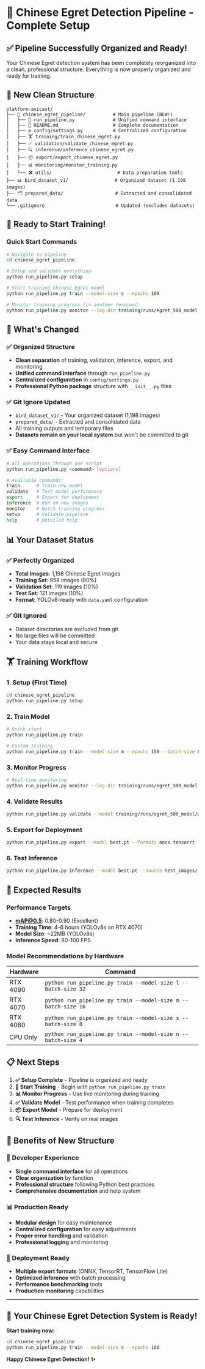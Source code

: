 # 🦆 Chinese Egret Detection Pipeline - Complete Setup

## ✅ **Pipeline Successfully Organized and Ready!**

Your Chinese Egret detection system has been completely reorganized into a clean, professional structure. Everything is now properly organized and ready for training.

## 📁 **New Clean Structure**

```
platform-avicast/
├── 🦆 chinese_egret_pipeline/          # Main pipeline (NEW!)
│   ├── 🚀 run_pipeline.py              # Unified command interface
│   ├── 📖 README.md                    # Complete documentation
│   ├── ⚙️ config/settings.py           # Centralized configuration
│   ├── 🏋️ training/train_chinese_egret.py
│   ├── ✅ validation/validate_chinese_egret.py
│   ├── 🔍 inference/inference_chinese_egret.py
│   ├── 📦 export/export_chinese_egret.py
│   ├── 📊 monitoring/monitor_training.py
│   └── 🛠️ utils/                        # Data preparation tools
├── 📊 bird_dataset_v1/                 # Organized dataset (1,198 images)
├── 🗂️ prepared_data/                   # Extracted and consolidated data
└── .gitignore                          # Updated (excludes datasets)
```

## 🚀 **Ready to Start Training!**

### **Quick Start Commands**
```bash
# Navigate to pipeline
cd chinese_egret_pipeline

# Setup and validate everything
python run_pipeline.py setup

# Start training Chinese Egret model
python run_pipeline.py train --model-size s --epochs 100

# Monitor training progress (in another terminal)
python run_pipeline.py monitor --log-dir training/runs/egret_500_model --mode live
```

## 🎯 **What's Changed**

### ✅ **Organized Structure**
- **Clean separation** of training, validation, inference, export, and monitoring
- **Unified command interface** through `run_pipeline.py`
- **Centralized configuration** in `config/settings.py`
- **Professional Python package** structure with `__init__.py` files

### ✅ **Git Ignore Updated**
- `bird_dataset_v1/` - Your organized dataset (1,198 images)
- `prepared_data/` - Extracted and consolidated data
- All training outputs and temporary files
- **Datasets remain on your local system** but won't be committed to git

### ✅ **Easy Command Interface**
```bash
# All operations through one script
python run_pipeline.py <command> [options]

# Available commands:
train      # Train new model
validate   # Test model performance
export     # Export for deployment
inference  # Run on new images
monitor    # Watch training progress
setup      # Validate pipeline
help       # Detailed help
```

## 📊 **Your Dataset Status**

### ✅ **Perfectly Organized**
- **Total Images**: 1,198 Chinese Egret images
- **Training Set**: 958 images (80%)
- **Validation Set**: 119 images (10%)
- **Test Set**: 121 images (10%)
- **Format**: YOLOv8-ready with `data.yaml` configuration

### ✅ **Git Ignored**
- Dataset directories are excluded from git
- No large files will be committed
- Your data stays local and secure

## 🏋️ **Training Workflow**

### **1. Setup** (First Time)
```bash
cd chinese_egret_pipeline
python run_pipeline.py setup
```

### **2. Train Model**
```bash
# Quick start
python run_pipeline.py train

# Custom training
python run_pipeline.py train --model-size m --epochs 150 --batch-size 8
```

### **3. Monitor Progress**
```bash
# Real-time monitoring
python run_pipeline.py monitor --log-dir training/runs/egret_500_model --mode live
```

### **4. Validate Results**
```bash
python run_pipeline.py validate --model training/runs/egret_500_model/weights/best.pt
```

### **5. Export for Deployment**
```bash
python run_pipeline.py export --model best.pt --formats onnx tensorrt
```

### **6. Test Inference**
```bash
python run_pipeline.py inference --model best.pt --source test_images/ --save-images
```

## 🎯 **Expected Results**

### **Performance Targets**
- **mAP@0.5**: 0.80-0.90 (Excellent)
- **Training Time**: 4-6 hours (YOLOv8s on RTX 4070)
- **Model Size**: ~22MB (YOLOv8s)
- **Inference Speed**: 80-100 FPS

### **Model Recommendations by Hardware**
| Hardware | Command |
|----------|---------|
| RTX 4090 | `python run_pipeline.py train --model-size l --batch-size 32` |
| RTX 4070 | `python run_pipeline.py train --model-size m --batch-size 16` |
| RTX 4060 | `python run_pipeline.py train --model-size s --batch-size 8` |
| CPU Only | `python run_pipeline.py train --model-size n --batch-size 4` |

## 📋 **Next Steps**

1. **✅ Setup Complete** - Pipeline is organized and ready
2. **🚀 Start Training** - Begin with `python run_pipeline.py train`
3. **📊 Monitor Progress** - Use live monitoring during training
4. **✅ Validate Model** - Test performance when training completes
5. **📦 Export Model** - Prepare for deployment
6. **🔍 Test Inference** - Verify on real images

## 🎉 **Benefits of New Structure**

### **🔧 Developer Experience**
- **Single command interface** for all operations
- **Clear organization** by function
- **Professional structure** following Python best practices
- **Comprehensive documentation** and help system

### **📊 Production Ready**
- **Modular design** for easy maintenance
- **Centralized configuration** for easy adjustments
- **Proper error handling** and validation
- **Professional logging** and monitoring

### **🚀 Deployment Ready**
- **Multiple export formats** (ONNX, TensorRT, TensorFlow Lite)
- **Optimized inference** with batch processing
- **Performance benchmarking** tools
- **Production monitoring** capabilities

---

## 🦆 **Your Chinese Egret Detection System is Ready!**

**Start training now:**
```bash
cd chinese_egret_pipeline
python run_pipeline.py train --model-size s --epochs 100
```

**Happy Chinese Egret Detection! ✨**
